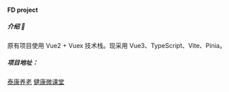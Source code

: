 #### FD project

##### 介绍 📖
原有项目使用 Vue2 + Vuex 技术栈。现采用 Vue3、TypeScript、Vite、Pinia。

##### 项目地址：
[泰康养老](https://tkyl-health.familydoctor.cn/#/articles/0)
[健康微课堂](https://tkyl-health.familydoctor.cn/#/art/jkwkt/)